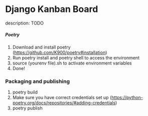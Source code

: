 # Django Kanban Board

description: TODO

##### Poetry

1. Download and install poetry (https://github.com/K900/poetry#installation)
2. Run poetry install and poetry shell to access the environment
3. source (yourenv file).sh to activate environment variables
4. Done!

### Packaging and publishing

1. poetry build
2. Make sure you have correct credentials set up (https://python-poetry.org/docs/repositories/#adding-credentials)
3. poetry publish
